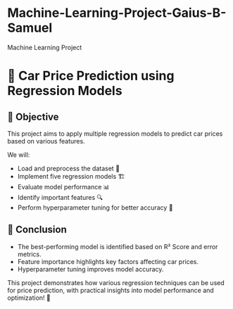 # Machine-Learning-Project-Gaius-B-Samuel
Machine Learning Project

# 🚗 Car Price Prediction using Regression Models

## 🎯 Objective
This project aims to apply multiple regression models to predict car prices based on various features.

We will:
- Load and preprocess the dataset 📂
- Implement five regression models 🏗️
- Evaluate model performance 📊
- Identify important features 🔍
- Perform hyperparameter tuning for better accuracy 🎯

## 🏁 Conclusion

- The best-performing model is identified based on R² Score and error metrics.
- Feature importance highlights key factors affecting car prices.
- Hyperparameter tuning improves model accuracy.

This project demonstrates how various regression techniques can be used for price prediction, with practical insights into model performance and optimization! 🚀
